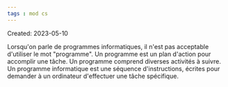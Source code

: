 ```yaml
---
tags : mod cs
---
```

Created: 2023-05-10

Lorsqu'on parle de programmes informatiques, il n'est pas acceptable d'utiliser le mot "programme". Un programme est un plan d'action pour accomplir une tâche. Un programme comprend diverses activités à suivre. Un programme informatique est une séquence d'instructions, écrites pour demander à un ordinateur d'effectuer une tâche spécifique.